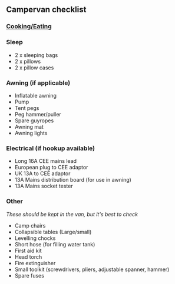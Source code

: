 ## Campervan checklist

### [Cooking/Eating](./camper_cooking.md)

### Sleep
- 2 x sleeping bags
- 2 x pillows
- 2 x pillow cases
  
### Awning (if applicable)
- Inflatable awning
- Pump
- Tent pegs
- Peg hammer/puller
- Spare guyropes
- Awning mat
- Awning lights

### Electrical (if hookup available)
- Long 16A CEE mains lead
- European plug to CEE adaptor
- UK 13A to CEE adaptor
- 13A Mains distribution board (for use in awning)
- 13A Mains socket tester

### Other
_These should be kept in the van, but it's best to check_

- Camp chairs
- Collapsible tables (Large/small)
- Levelling chocks
- Short hose (for filling water tank)
- First aid kit
- Head torch
- Fire extinguisher
- Small toolkit (screwdrivers, pliers, adjustable spanner, hammer)
- Spare fuses
